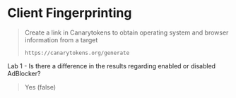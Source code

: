 # Client Fingerprinting

>Create a link in Canarytokens to obtain operating system and browser information from a target
>``` shell
>https://canarytokens.org/generate
>```

Lab 1 - Is there a difference in the results regarding enabled or disabled AdBlocker?
>Yes (false)
